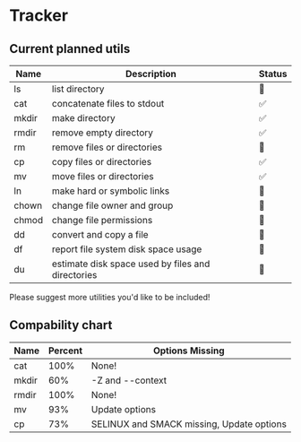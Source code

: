 # Tracker

## Current planned utils

| Name  | Description                                       | Status             |
| ----- | ------------------------------------------------- | ------------------ |
| ls    | list directory                                    | :red_circle:       |
| cat   | concatenate files to stdout                       | :white_check_mark: |
| mkdir | make directory                                    | :white_check_mark: |
| rmdir | remove empty directory                            | :white_check_mark: |
| rm    | remove files or directories                       | :construction:     |
| cp    | copy files or directories                         | :white_check_mark: |
| mv    | move files or directories                         | :white_check_mark: |
| ln    | make hard or symbolic links                       | :red_circle:       |
| chown | change file owner and group                       | :red_circle:       |
| chmod | change file permissions                           | :red_circle:       |
| dd    | convert and copy a file                           | :red_circle:       |
| df    | report file system disk space usage               | :red_circle:       |
| du    | estimate disk space used by files and directories | :red_circle:       |

Please suggest more utilities you'd like to be included!

## Compability chart

| Name  | Percent | Options Missing                           |
| ----- | ------- | ----------------------------------------- |
| cat   | 100%    | None!                                     |
| mkdir | 60%     | -Z and --context                          |
| rmdir | 100%    | None!                                     |
| mv    | 93%     | Update options                            |
| cp    | 73%     | SELINUX and SMACK missing, Update options |
